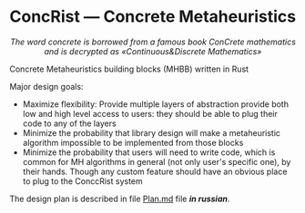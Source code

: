 # ConcRist — Concrete Metaheuristics

<p align="center"><i>The word concrete is borrowed from a famous book ConCrete mathematics and is decrypted as «Continuous&amp;Discrete Mathematics»</i></p>

Concrete Metaheuristics building blocks (MHBB) written in Rust

Major design goals:
- Maximize flexibility: Provide multiple layers of abstraction provide both low and high level access to users: they should be able to plug their code to any of the layers
- Minimize the probability that library design will make a metaheuristic algorithm impossible to be implemented from those blocks
- Minimize the probability that users will need to write code, which is common for MH algorithms in general (not only user's specific one), by their hands. Though any custom feature should have an obvious place to plug to the ConccRist system

The design plan is described in file [Plan.md](Plan.md) file ***in russian***.
